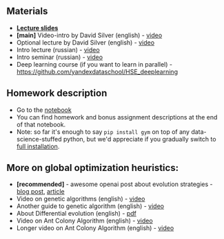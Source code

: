 ## Materials
* [__Lecture slides__](https://docviewer.yandex.ru/?url=ya-disk-public%3A%2F%2FG3IXcG62RwNUGSSos%2BuGhtgXNfsBjP9RxUtUfgCffIk%3D%3A%2Flecture0.pdf&name=lecture0.pdf&c=58a61e7da325)
* __[main]__ Video-intro by David Silver (english) - [video](https://www.youtube.com/watch?v=2pWv7GOvuf0)
* Optional lecture by David Silver (english) - [video](https://www.youtube.com/watch?v=lfHX2hHRMVQ)
* Intro lecture (russian) - [video](https://yadi.sk/i/bMo0qa-x3DoqkS)
* Intro seminar (russian) - [video](https://yadi.sk/i/IBq2MjoS3DoqkY)
* Deep learning course (if you want to learn in parallel) - https://github.com/yandexdataschool/HSE_deeplearning

## Homework description
* Go to the [notebook](https://github.com/yandexdataschool/Practical_RL/blob/fall17/week0/frozenlake.ipynb)
* You can find homework and bonus assignment descriptions at the end of that notebook.
* Note: so far it's enough to say `pip install gym` on top of any data-science-stuffed python, but we'd appreciate if you gradually switch to [full installation](https://github.com/openai/gym#installing-everything).

## More on global optimization heuristics:
* __[recommended]__ - awesome openai post about evolution strategies - [blog post](https://blog.openai.com/evolution-strategies/), [article](https://arxiv.org/abs/1703.03864)
* Video on genetic algorithms (english) - [video](https://www.youtube.com/watch?v=ejxfTy4lI6I)
* Another guide to genetic algorithm (english) - [video](https://www.youtube.com/watch?v=zwYV11a__HQ)
* About Differential evolution (english) - [pdf](http://jvanderw.une.edu.au/DE_1.pdf)
* Video on Ant Colony Algorithm (english) - [video](https://www.youtube.com/watch?v=D58nLNLkb0I)
* Longer video on Ant Colony Algorithm (english) - [video](https://www.youtube.com/watch?v=xpyKmjJuqhk)


